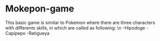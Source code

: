 # Mokepon-game
This basic game is similar to Pokemon where there are three characters with differents skills, in which are called as following: \n
-Hipodoge
-Capipepo
-Ratigueya
